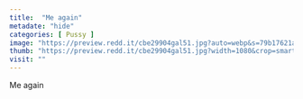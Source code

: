 ```yaml
---
title:  "Me again"
metadate: "hide"
categories: [ Pussy ]
image: "https://preview.redd.it/cbe29904gal51.jpg?auto=webp&s=79b17621af79715a9e80b204c026bf2910221591"
thumb: "https://preview.redd.it/cbe29904gal51.jpg?width=1080&crop=smart&auto=webp&s=8aad27ce406f945a745af844482d718a0e18ee6a"
visit: ""
---
```

Me again
